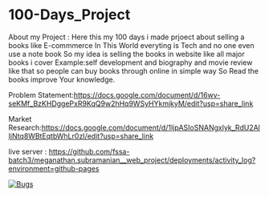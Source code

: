# 100-Days_Project

About my Project : Here this my 100 days i made prjoect about selling a books like E-commmerce In This World everyting is Tech and no one even use a note book So my idea is selling the books in website like all major books i cover Example:self development and biography and movie review like that so people can buy books through online in simple way So Read the books improve Your knowledge.



Problem Statement:https://docs.google.com/document/d/16wv-seKMf_BzKHDggePxR9KqQ9w2hHq9WSyHYkmjkyM/edit?usp=share_link



Market Research:https://docs.google.com/document/d/1IjpASIoSNANgxlyk_RdU2AlIjNtq8WBtEqtbWhLr0zI/edit?usp=share_link











live server : https://github.com/fssa-batch3/meganathan.subramanian__web_project/deployments/activity_log?environment=github-pages


[![Bugs](https://sonarcloud.io/api/project_badges/measure?project=fssa-batch3_meganathan.subramanian__web_project&metric=bugs)](https://sonarcloud.io/summary/new_code?id=fssa-batch3_meganathan.subramanian__web_project)
 
